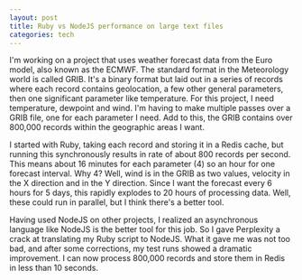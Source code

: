 ```yaml
---
layout: post
title: Ruby vs NodeJS performance on large text files
categories: tech
---
```


I'm working on a project that uses weather forecast data from the Euro model, also
known as the ECMWF. The standard format in the Meteorology world is called
GRIB. It's a binary format but laid out in a series of records where each
record contains geolocation, a few other general parameters, then one
significant parameter like temperature. For this project, I need temperature,
dewpoint and wind. I'm having to make multiple passes over a GRIB file, one for
each parameter I need. Add to this, the GRIB contains over 800,000 records
within the geographic areas I want. 

I started with Ruby, taking each record and storing it in a Redis cache, but
running this synchronously results in rate of about 800 records per second. 
This means about 16 minutes for each parameter (4) so an hour for one forecast
interval. Why 4? Well, wind is in the GRIB as two values, velocity in the
X direction and in the Y direction.
Since I want the forecast every 6 hours for 5 days, this rapidly explodes to 20
hours of processing data. Well, these could run in parallel, but I think
there's a better tool.

Having used NodeJS on other projects, I realized an asynchronous language like
NodeJS is the better tool for this job. So I gave Perplexity a crack at
translating my Ruby script to NodeJS. What it gave me was not too bad, and after
some corrections, my test runs showed a dramatic improvement. I can now process
800,000 records and store them in Redis in less than 10 seconds.  

